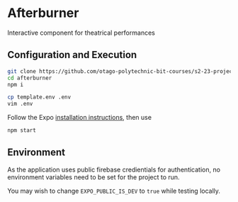 # Afterburner

Interactive component for theatrical performances

## Configuration and Execution

```bash
git clone https://github.com/otago-polytechnic-bit-courses/s2-23-project-AardhynLavender afterburner
cd afterburner
npm i
```

```bash
cp template.env .env
vim .env
```

Follow the Expo [installation instructions](https://docs.expo.dev/get-started/installation/), then use

```bash
npm start
```

## Environment

As the application uses public firebase credientials for authentication, no environment variables need to be set for the project to run.

You may wish to change `EXPO_PUBLIC_IS_DEV` to `true` while testing locally.
